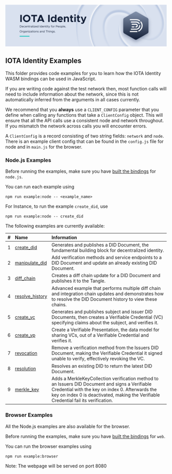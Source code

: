 ![banner](./../../../.meta/identity_banner.png)

## IOTA Identity Examples

This folder provides code examples for you to learn how the IOTA Identity WASM bindings can be used in JavaScript.

If you are writing code against the test network then, most function calls will need to include information about the
network, since this is not automatically inferred from the arguments in all cases currently.

We recommend that you **always** use a `CLIENT_CONFIG` parameter that you define when calling any functions that take a
`ClientConfig` object. This will ensure that all the API calls use a consistent node and network throughout. If you
mismatch the network across calls you will encounter errors.

A `ClientConfig` is a record consisting of two string fields: `network` and `node`. There is an example client config
that can be found in the `config.js` file for node and in `main.js` for the browser.

### Node.js Examples

Before running the examples, make sure you have [built the bindings](../README.md#Build) for `node.js`.

You can run each example using

```
npm run example:node -- <example_name>
```

For Instance, to run the example `create_did`, use

```
npm run example:node -- create_did
```

The following examples are currently available:

|  #  | Name                                | Information                                                                                                                                                                                                                                |
| :-: | :---------------------------------- | :----------------------------------------------------------------------------------------------------------------------------------------------------------------------------------------------------------------------------------------- |
|  1  | [create_did](node/create_did.js)         | Generates and publishes a DID Document, the fundamental building block for decentralized identity.                                                                                                                                         |
|  2  | [manipulate_did](node/manipulate_did.js) | Add verification methods and service endpoints to a DID Document and update an already existing DID Document.                                                                                                                              |
|  3  | [diff_chain](node/manipulate_did.js)     | Creates a diff chain update for a DID Document and publishes it to the Tangle.                                                                                                                                                             |
|  4  | [resolve_history](node/resolve_history.js) | Advanced example that performs multiple diff chain and integration chain updates and demonstrates how to resolve the DID Document history to view these chains.                                                                          |
|  5  | [create_vc](node/create_vc.js)           | Generates and publishes subject and issuer DID Documents, then creates a Verifiable Credential (VC) specifying claims about the subject, and verifies it.                                                                                  |
|  6  | [create_vp](node/create_vp.js)           | Create a Verifiable Presentation, the data model for sharing VCs, out of a Verifiable Credential and verifies it.                                                                                                                          |
|  7  | [revocation](node/revocation.js)         | Remove a verification method from the Issuers DID Document, making the Verifiable Credential it signed unable to verify, effectively revoking the VC.                                                                                      |
|  8  | [resolution](node/resolution.js)         | Resolves an existing DID to return the latest DID Document.                                                                                                                                                                                |
|  9  | [merkle_key](node/merkle_key.js)         | Adds a MerkleKeyCollection verification method to an Issuers DID Document and signs a Verifiable Credential with the key on index 0. Afterwards the key on index 0 is deactivated, making the Verifiable Credential fail its verification. |



### Browser Examples
All the Node.js examples are also available for the browser.

Before running the examples, make sure you have [built the bindings](../README.md#Build) for `web`.

You can run the browser examples using

```
npm run example:browser
```
Note: The webpage will be served on port 8080
